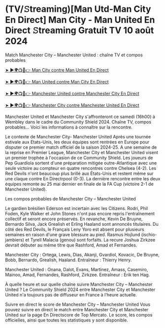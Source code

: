 #  (TV/𝚂treaming)[Man Utd-Man City En Direct] Man City - Man United En Direct 𝚂treaming Gratuit TV 10 août 2024

Match Manchester City – Manchester United : chaîne TV et compos probables

[➤ ►🌍📺📱👉 Man City contre Man United En Direct](https://cutt.ly/Xecc2d59)

[➤ ►🌍📺📱👉 Man United contre Man City En Direct](https://cutt.ly/Xecc2d59)

[➤ ►🌍📺📱👉 Manchester United contre Manchester City En Direct](https://cutt.ly/Xecc2d59)

[➤ ►🌍📺📱👉 Manchester City contre Manchester United En Direct](https://cutt.ly/Xecc2d59)

Manchester United et Manchester City s'affronteront ce samedi (16h00) à Wembley dans le cadre du Community Shield 2024. Chaîne TV, compos probables… Voici les informations à connaître sur la rencontre.

Le contexte de Manchester City- Manchester United Après une tournée estivale aux Etats-Unis, les deux équipes sont rentrées en Europe pour disputer ce premier match officiel de la saison 2024-25. A une semaine de la reprise en Premier League, Manchester City et Manchester United visent un premier trophée à l'occasion de ce Community Shield. Les joueurs de Pep Guardiola sortent d'une préparation mitigée outre-Atlantique avec une seule victoire au compteur en quatre rencontres contre Chelsea (4-2). Les Red Devils n'ont beaucoup plus brillé aux États-Unis et restent même sur une claque contre En Directrpool (0-3). La dernière rencontre entre les deux équipes remonte au 25 mai dernier en finale de la FA Cup (victoire 2-1 de Manchester United).

Les compos probables de Manchester City – Manchester United

Le gardien brésilien Ederson est incertain avec les Citizens. Rodri, Phil Foden, Kyle Walker et John Stones n'ont pas encore repris l'entraînement collectif et seront encore préservés. En revanche, Kevin De Bruyne, Bernardo Silva, Jack Grealish et Erling Haaland sont annoncés titulaires. Du côté des Red Devils, le Français Leny Yoro est absent pour plusieurs semaines en raison d'une grave blessure au pied. Rasmus Hojlund (ischio-jambiers) et Tyrell Malacia (genou) sont forfaits. La recure Joshua Zirkzee devrait débuter au même titre que Rashford, Amad et Fernandes.

Manchester City : Ortega, Lewis, Dias, Akanji, Gvardiol, Kovacic, De Bruyne, Bobb, Bernardo, Grealish, Haaland. Entraîneur : Thierry Henry.

Manchester United : Onana, Dalot, Evans, Martinez, Amass, Casemiro, Mainoo, Amad, Fernandes, Rashford, Zirkzee. Entraîneur : Erik ten Hag.

À quelle heure et sur quelle chaîne suivre Manchester City – Manchester United ? Le Community Shield 2024 entre Manchester City et Manchester United n'a toujours pas de diffuseur en France à l'heure actuelle.

Suivre en direct le score de Manchester City – Manchester United Vous pouvez suivre en direct le match entre Manchester City et Manchester United sur la page En Directscore de Top Mercato. Le score, les compos officielles, ainsi que toutes les statistiques y sont disponible.
